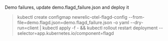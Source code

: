 Demo failures, update demo.flagd_failure.json and deploy it
> kubectl create configmap newrelic-otel-flagd-config --from-file=demo.flagd.json=demo.flagd_failure.json -o yaml --dry-run=client | kubectl apply -f - && kubectl rollout restart deployment --selector=app.kubernetes.io/component=flagd
